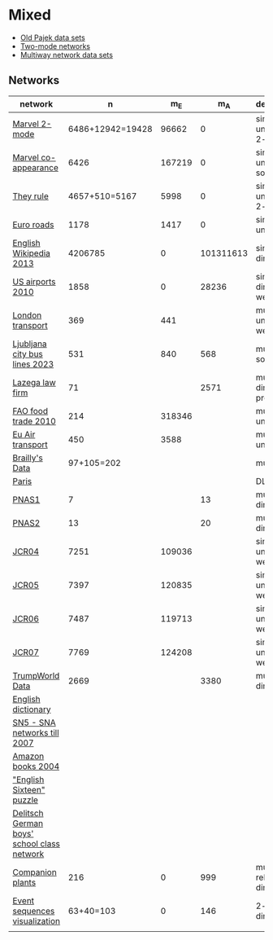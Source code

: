 # Mixed 

  * [Old Pajek data sets](https://github.com/bavla/Nets/tree/master/data/Pajek)
  * [Two-mode networks](https://github.com/bavla/NormNet/blob/main/TwoMode/DataSets.md)
  * [Multiway network data sets](https://github.com/bavla/ibm3m/tree/master/data)

## Networks 

| network  | n  | m<sub>E</sub> | m<sub>A</sub> | description |
| -------- | ---- | ----- | ----- | ------- |
|[Marvel 2-mode](pajek:nets:mix:marvel) |  6486+12942=19428 |  96662 |  0 | simple, undirected, 2-mode  |
|[Marvel co-appearance](pajek:nets:mix:marvel) |  6426 |  167219 |  0 | simple, undirected, some loops  |
|[They rule](pajek:nets:mix:trule) |  4657+510=5167 |  5998 |  0 | simple, undirected, 2-mode  |
|[Euro roads](pajek:nets:mix:euroad) |  1178 |  1417 |  0 | simple, undirected  |
|[English Wikipedia 2013](pajek:nets:mix:enwiki13) |  4206785 |  0 |  101311613 | simple, directed  |
|[US airports 2010](pajek:nets:mix:usair10) |  1858 |  0 |  28236 | simple, directed, weighted |
|[London transport](https://github.com/bavla/Rnet/tree/master/net/mRel/London) |  369 |  441 |   | multirel, undirected, weighted  |
|[Ljubljana city bus lines 2023](https://github.com/bavla/Nets/tree/master/data/LPP) |  531 |  840 |  568 | multirel, some loops |
|[Lazega law firm](https://github.com/bavla/Rnet/tree/master/net/mRel/Lazega) |  71 |  |  2571 | multirel, directed, properties  |
|[FAO food trade 2010](https://github.com/bavla/Rnet/tree/master/net/mRel/FAO) |  214 |  318346 |   | multirel, undirected  |
|[Eu Air transport](https://github.com/bavla/Rnet/tree/master/net/mRel/EuAir) |  450 |  3588 |   | multirel, undirected  |
|[Brailly's Data](pajek:data:link:br) |  97+105=202 |  |   | multirel,  |
|[Paris](pajek:data:link:paris) |   |  |   | DL |
|[PNAS1](pajek:data:link:pnas1) |   7 |  |  13 | multirel, directed   |
|[PNAS2](pajek:data:link:pnas2) |  13 |  |  20 | multirel, directed  |
|[JCR04](https://github.com/bavla/Nets/tree/master/data/JCR) |  7251 |   109036 | | simple, undirected, weighted  |
|[JCR05](https://github.com/bavla/Nets/tree/master/data/JCR) |  7397 |   120835 | | simple, undirected, weighted  |
|[JCR06](https://github.com/bavla/Nets/tree/master/data/JCR) |  7487 |   119713 | | simple, undirected, weighted  |
|[JCR07](https://github.com/bavla/Nets/tree/master/data/JCR) |  7769 |   124208 | | simple, undirected, weighted  |
|[TrumpWorld Data](pajek:data:link:trump) |  2669 |  |  3380 | multimode, directed |
|[English dictionary](pajek:data:link:dict) |   |  |   |  |
|[SN5 - SNA networks till 2007](pajek:data:link:sn5) |   |  |   |  |
|[Amazon books 2004](pajek:data:link:az04) |   |  |   |  |
|["English Sixteen" puzzle](pajek:data:link:p16) |   |  |   |  |
|[Delitsch German boys' school class network](pajek:nets:mix:boys) |   |  |   |  |
|[Companion plants](pajek:nets:mix:comp) |  216 |  0 |  999 | multi-relational, directed  |
|[Event sequences visualization](pajek:nets:mix:esvis) |  63+40=103 |  0 |  146 | 2-mode, directed  |
|[]() |   |  |   |  |


